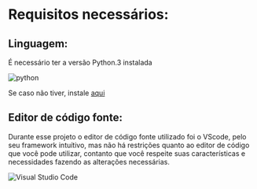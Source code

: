 # Requisitos necessários:

## Linguagem:

É necessário ter a versão Python.3 instalada

![python](https://img.shields.io/badge/Python-000000?style=for-the-badge&logo=python&logoColor=D98C46)

Se caso não tiver, instale [aqui](https://www.python.org/downloads/)

## Editor de código fonte:

Durante esse projeto o editor de código fonte utilizado foi o VScode, pelo seu framework intuítivo, mas não há restrições quanto ao editor de código que você pode utilizar, contanto que você respeite suas características e necessidades fazendo as alterações necessárias.

![Visual Studio Code](https://img.shields.io/badge/VSCode-000000?style=for-the-badge&logo=visual%20studio%20code&logoColor=D98C46)
